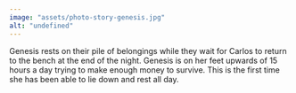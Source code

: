 ```yaml
---
image: "assets/photo-story-genesis.jpg"
alt: "undefined"
---
```

Genesis rests on their pile of belongings while they wait for Carlos to return to the bench at the end of the night. Genesis is on her feet upwards of 15 hours a day trying to make enough money to survive. This is the first time she has been able to lie down and rest all day.